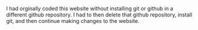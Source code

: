I had orginally coded this website without installing git or github in a different github repository. I had to then delete that github repository, install git, and then continue making changes to the website.
